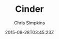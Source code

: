 ---
title: "Cinder"
github: https://github.com/chrissimpkins/cinder
demo: https://sourcefoundry.org/cinder/
author: Chris Simpkins
ssg:
  - MkDocs
cms:
  - No Cms
date: 2015-08-28T03:45:23Z
github_branch: master
---